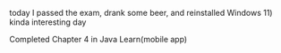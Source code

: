 today I passed the exam, drank some beer, and reinstalled Windows 11) kinda interesting day 

Completed Chapter 4 in Java Learn(mobile app)

